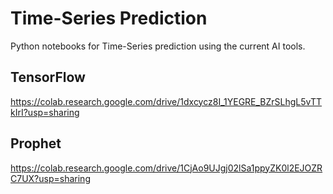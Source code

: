 # Time-Series Prediction
Python notebooks for Time-Series prediction using the current AI tools.

## TensorFlow
 https://colab.research.google.com/drive/1dxcycz8I_1YEGRE_BZrSLhgL5vTTkIrI?usp=sharing
## Prophet
 https://colab.research.google.com/drive/1CjAo9UJgj02lSa1ppyZK0l2EJOZRC7UX?usp=sharing